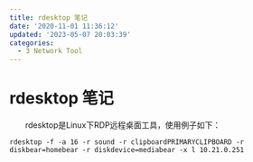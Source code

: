 ```yaml
---
title: rdesktop 笔记
date: '2020-11-01 11:36:12'
updated: '2023-05-07 20:03:39'
categories:
  - 3 Network Tool
---
```


# rdesktop 笔记

　　rdesktop是Linux下RDP远程桌面工具，使用例子如下：

```shell
rdesktop -f -a 16 -r sound -r clipboardPRIMARYCLIPBOARD -r diskbear=homebear -r diskdevice=mediabear -x l 10.21.0.251
```
